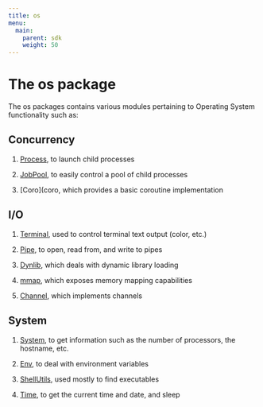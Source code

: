 ```yaml
---
title: os
menu:
  main:
    parent: sdk
    weight: 50
---
```


# The os package

The os packages contains various modules pertaining to Operating System functionality such as:

## Concurrency

 1. [Process](process), to launch child processes

 2. [JobPool](jobpool), to easily control a pool of child processes

 3. [Coro](coro, which provides a basic coroutine implementation

## I/O

 1. [Terminal](terminal), used to control terminal text output (color, etc.)

 2. [Pipe](pipe), to open, read from, and write to pipes

 3. [Dynlib](dynlib), which deals with dynamic library loading

 4. [mmap](mmap), which exposes memory mapping capabilities

 5. [Channel](channel), which implements channels

## System

 1. [System](system), to get information such as the number of processors,
    the hostname, etc.

 2. [Env](env), to deal with environment variables

 3. [ShellUtils](shellutils), used mostly to find executables

 3. [Time](time), to get the current time and date, and sleep


